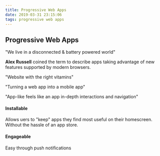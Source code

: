 ```yaml
---
title: Progressive Web Apps
date: 2019-03-31 23:15:06
tags: progressive web apps
---
```




## Progressive Web Apps



"We live in a disconnected & battery powered world"



<b>Alex Russell</b> coined the term to describe apps taking advantage of new features supported by modern browsers.



"Website with the right vitamins"

"Turning a web app into a mobile app"



"App-like feels like an app in-depth interactions and navigation"


#### Installable

Allows uers to "keep" apps they find most useful on their homescreen. Without the hassle of an app store.

#### Engageable

Easy through push notifications



